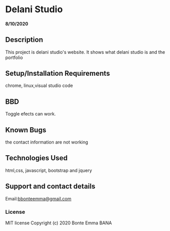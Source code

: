 # Delani Studio
#### 8/10/2020
## Description
This project is delani studio's website. It shows what delani studio is and the portfolio
## Setup/Installation Requirements
chrome, linux,visual studio code
## BBD
Toggle efects can work.
## Known Bugs
the contact information are not working
## Technologies Used
html,css, javascript, bootstrap and jquery
## Support and contact details
Email:bbonteemma@gmail.com
### License
MIT license
Copyright (c) 2020 Bonte Emma BANA
